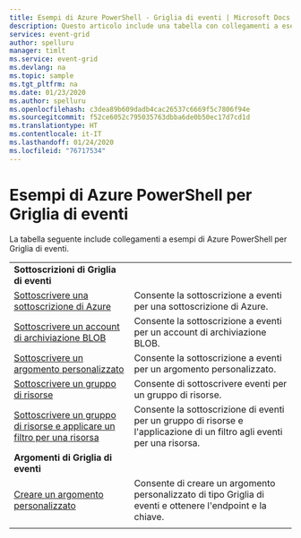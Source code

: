 ```yaml
---
title: Esempi di Azure PowerShell - Griglia di eventi | Microsoft Docs
description: Questo articolo include una tabella con collegamenti a esempi di script di Azure PowerShell per Griglia di eventi di Azure.
services: event-grid
author: spelluru
manager: timlt
ms.service: event-grid
ms.devlang: na
ms.topic: sample
ms.tgt_pltfrm: na
ms.date: 01/23/2020
ms.author: spelluru
ms.openlocfilehash: c3dea89b609dadb4cac26537c6669f5c7806f94e
ms.sourcegitcommit: f52ce6052c795035763dbba6de0b50ec17d7cd1d
ms.translationtype: HT
ms.contentlocale: it-IT
ms.lasthandoff: 01/24/2020
ms.locfileid: "76717534"
---
```

# <a name="azure-powershell-samples-for-event-grid"></a>Esempi di Azure PowerShell per Griglia di eventi

La tabella seguente include collegamenti a esempi di Azure PowerShell per Griglia di eventi.

| | |
|-|-|
|**Sottoscrizioni di Griglia di eventi**||
| [Sottoscrivere una sottoscrizione di Azure](scripts/event-grid-powershell-azure-subscription.md)| Consente la sottoscrizione a eventi per una sottoscrizione di Azure. |
| [Sottoscrivere un account di archiviazione BLOB](scripts/event-grid-powershell-blob.md)| Consente la sottoscrizione a eventi per un account di archiviazione BLOB. |
| [Sottoscrivere un argomento personalizzato](scripts/event-grid-powershell-subscribe-custom-topic.md)| Consente la sottoscrizione a eventi per un argomento personalizzato. |
| [Sottoscrivere un gruppo di risorse](scripts/event-grid-powershell-resource-group.md)| Consente di sottoscrivere eventi per un gruppo di risorse. |
| [Sottoscrivere un gruppo di risorse e applicare un filtro per una risorsa](scripts/event-grid-powershell-resource-group-filter.md)| Consente la sottoscrizione di eventi per un gruppo di risorse e l'applicazione di un filtro agli eventi per una risorsa. |
|**Argomenti di Griglia di eventi**||
| [Creare un argomento personalizzato](scripts/event-grid-powershell-create-custom-topic.md) | Consente di creare un argomento personalizzato di tipo Griglia di eventi e ottenere l'endpoint e la chiave.  |
| | |

